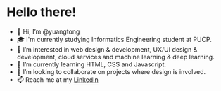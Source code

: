# Hello there!
- 👋 Hi, I’m @yuangtong
- 🎓 I'm currently studying Informatics Engineering student at PUCP.
- 👀 I’m interested in web design & development, UX/UI design & development, cloud services and machine learning & deep learning.
- 🌱 I’m currently learning HTML, CSS and Javascript.
- 💞️ I’m looking to collaborate on projects where design is involved.
- 📫 Reach me at my <a href="https://www.linkedin.com/in/yuangtong/" target="_blank" title="My LinkedIn profile :)"> LinkedIn </a>

<!---
yuangtong/yuangtong is a ✨ special ✨ repository because its `README.md` (this file) appears on your GitHub profile.
You can click the Preview link to take a look at your changes.
--->

